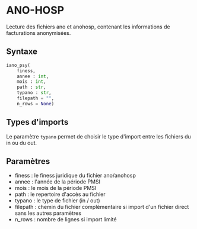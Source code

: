 # ANO-HOSP

Lecture des fichiers ano et anohosp, contenant les informations de facturations anonymisées.

## Syntaxe

```python
iano_psy(
	finess, 
	annee : int, 
	mois : int, 
	path : str, 
	typano : str, 
	filepath = "", 
	n_rows = None)
```

## Types d'imports 

Le paramètre `typano` permet de choisir le type d'import entre les fichiers du in ou du out. 


## Paramètres

- finess : le finess juridique du fichier ano/anohosp
- annee : l'année de la période PMSI
- mois  : le mois de la période PMSI
- path : le repertoire d'accès au fichier
- typano : le type de fichier (in / out)
- filepath : chemin du fichier complémentaire si import d'un fichier direct sans les autres paramètres
- n_rows : nombre de lignes si import limité




